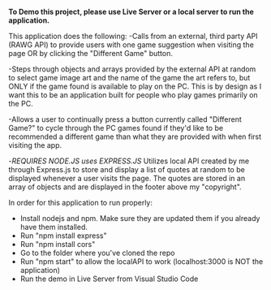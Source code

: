 **To Demo this project, please use Live Server or a local server to run the application.**

This application does the following: 
-Calls from an external, third party API (RAWG API) to provide users with one game suggestion when visiting the page OR by clicking the "Different Game" button. 
    
-Steps through objects and arrays provided by the external API at random to select game image art and the name of the game the art refers to, but ONLY if the game found is available to play on the PC. This is by design as I want this to be an application built for people who play games primarily on the PC.

-Allows a user to continually press a button currently called "Different Game?" to cycle through the PC games found if they'd like to be recommended a different game than what they are provided with when first visiting the app.

-*REQUIRES NODE.JS uses EXPRESS.JS* Utilizes local API created by me through Express.js to store and display a list of quotes at random to be displayed whenever a user visits the page. The quotes are stored in an array of objects and are displayed in the footer above my "copyright".


In order for this application to run properly:

- Install nodejs and npm. Make sure they are updated them if you already have them installed.
- Run "npm install express"
- Run "npm install cors"
- Go to the folder where you've cloned the repo
- Run "npm start" to allow the localAPI to work (localhost:3000 is NOT the application)
- Run the demo in Live Server from Visual Studio Code

